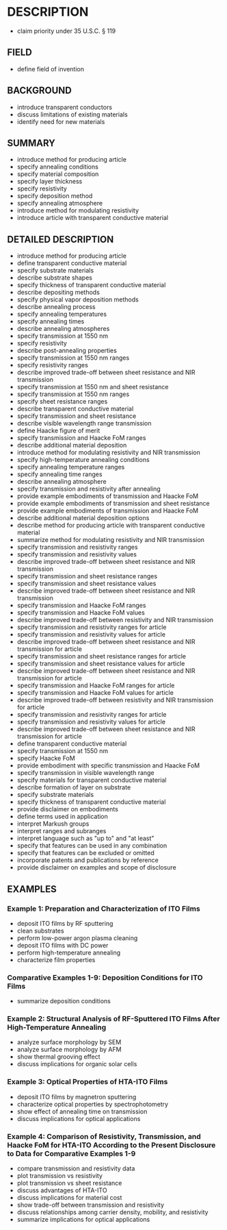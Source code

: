 # DESCRIPTION

- claim priority under 35 U.S.C. § 119

## FIELD

- define field of invention

## BACKGROUND

- introduce transparent conductors
- discuss limitations of existing materials
- identify need for new materials

## SUMMARY

- introduce method for producing article
- specify annealing conditions
- specify material composition
- specify layer thickness
- specify resistivity
- specify deposition method
- specify annealing atmosphere
- introduce method for modulating resistivity
- introduce article with transparent conductive material

## DETAILED DESCRIPTION

- introduce method for producing article
- define transparent conductive material
- specify substrate materials
- describe substrate shapes
- specify thickness of transparent conductive material
- describe depositing methods
- specify physical vapor deposition methods
- describe annealing process
- specify annealing temperatures
- specify annealing times
- describe annealing atmospheres
- specify transmission at 1550 nm
- specify resistivity
- describe post-annealing properties
- specify transmission at 1550 nm ranges
- specify resistivity ranges
- describe improved trade-off between sheet resistance and NIR transmission
- specify transmission at 1550 nm and sheet resistance
- specify transmission at 1550 nm ranges
- specify sheet resistance ranges
- describe transparent conductive material
- specify transmission and sheet resistance
- describe visible wavelength range transmission
- define Haacke figure of merit
- specify transmission and Haacke FoM ranges
- describe additional material deposition
- introduce method for modulating resistivity and NIR transmission
- specify high-temperature annealing conditions
- specify annealing temperature ranges
- specify annealing time ranges
- describe annealing atmosphere
- specify transmission and resistivity after annealing
- provide example embodiments of transmission and Haacke FoM
- provide example embodiments of transmission and sheet resistance
- provide example embodiments of transmission and Haacke FoM
- describe additional material deposition options
- describe method for producing article with transparent conductive material
- summarize method for modulating resistivity and NIR transmission
- specify transmission and resistivity ranges
- specify transmission and resistivity values
- describe improved trade-off between sheet resistance and NIR transmission
- specify transmission and sheet resistance ranges
- specify transmission and sheet resistance values
- describe improved trade-off between sheet resistance and NIR transmission
- specify transmission and Haacke FoM ranges
- specify transmission and Haacke FoM values
- describe improved trade-off between resistivity and NIR transmission
- specify transmission and resistivity ranges for article
- specify transmission and resistivity values for article
- describe improved trade-off between sheet resistance and NIR transmission for article
- specify transmission and sheet resistance ranges for article
- specify transmission and sheet resistance values for article
- describe improved trade-off between sheet resistance and NIR transmission for article
- specify transmission and Haacke FoM ranges for article
- specify transmission and Haacke FoM values for article
- describe improved trade-off between resistivity and NIR transmission for article
- specify transmission and resistivity ranges for article
- specify transmission and resistivity values for article
- describe improved trade-off between sheet resistance and NIR transmission for article
- define transparent conductive material
- specify transmission at 1550 nm
- specify Haacke FoM
- provide embodiment with specific transmission and Haacke FoM
- specify transmission in visible wavelength range
- specify materials for transparent conductive material
- describe formation of layer on substrate
- specify substrate materials
- specify thickness of transparent conductive material
- provide disclaimer on embodiments
- define terms used in application
- interpret Markush groups
- interpret ranges and subranges
- interpret language such as "up to" and "at least"
- specify that features can be used in any combination
- specify that features can be excluded or omitted
- incorporate patents and publications by reference
- provide disclaimer on examples and scope of disclosure

## EXAMPLES

### Example 1: Preparation and Characterization of ITO Films

- deposit ITO films by RF sputtering
- clean substrates
- perform low-power argon plasma cleaning
- deposit ITO films with DC power
- perform high-temperature annealing
- characterize film properties

### Comparative Examples 1-9: Deposition Conditions for ITO Films

- summarize deposition conditions

### Example 2: Structural Analysis of RF-Sputtered ITO Films After High-Temperature Annealing

- analyze surface morphology by SEM
- analyze surface morphology by AFM
- show thermal grooving effect
- discuss implications for organic solar cells

### Example 3: Optical Properties of HTA-ITO Films

- deposit ITO films by magnetron sputtering
- characterize optical properties by spectrophotometry
- show effect of annealing time on transmission
- discuss implications for optical applications

### Example 4: Comparison of Resistivity, Transmission, and Haacke FoM for HTA-ITO According to the Present Disclosure to Data for Comparative Examples 1-9

- compare transmission and resistivity data
- plot transmission vs resistivity
- plot transmission vs sheet resistance
- discuss advantages of HTA-ITO
- discuss implications for material cost
- show trade-off between transmission and resistivity
- discuss relationships among carrier density, mobility, and resistivity
- summarize implications for optical applications

